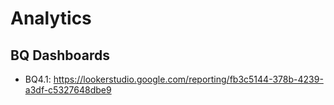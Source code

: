 # Analytics


## BQ Dashboards

* BQ4.1: https://lookerstudio.google.com/reporting/fb3c5144-378b-4239-a3df-c5327648dbe9